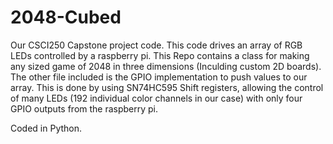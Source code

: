 # 2048-Cubed
Our CSCI250 Capstone project code. This code drives an array of RGB LEDs controlled by a raspberry pi. This Repo contains a class for making any sized game of 2048 in three dimensions (Inculding custom 2D boards). The other file included is the GPIO implementation to push values to our array. This is done by using SN74HC595 Shift registers, allowing the control of many LEDs (192 individual color channels in our case) with only four GPIO outputs from the raspberry pi.

Coded in Python.
